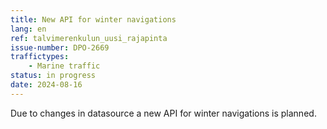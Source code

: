 ```yaml
---
title: New API for winter navigations
lang: en
ref: talvimerenkulun_uusi_rajapinta
issue-number: DPO-2669
traffictypes:
    - Marine traffic
status: in progress
date: 2024-08-16
---
```


Due to changes in datasource a new API for winter navigations is planned.
